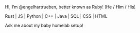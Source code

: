 Hi, I’m @engelhartrueben, better known as Ruby! (He / Him / His)

Rust | JS | Python | C++ | Java | SQL | CSS | HTML 

Ask me about my baby homelab setup!
